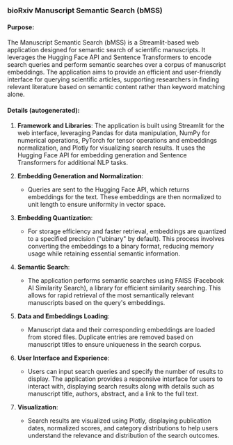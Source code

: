 ### bioRxiv Manuscript Semantic Search (bMSS)

#### Purpose:
The Manuscript Semantic Search (bMSS) is a Streamlit-based web application designed for semantic search of scientific manuscripts. It leverages the Hugging Face API and Sentence Transformers to encode search queries and perform semantic searches over a corpus of manuscript embeddings. The application aims to provide an efficient and user-friendly interface for querying scientific articles, supporting researchers in finding relevant literature based on semantic content rather than keyword matching alone.

#### Details (autogenerated):
1. **Framework and Libraries**: The application is built using Streamlit for the web interface, leveraging Pandas for data manipulation, NumPy for numerical operations, PyTorch for tensor operations and embeddings normalization, and Plotly for visualizing search results. It uses the Hugging Face API for embedding generation and Sentence Transformers for additional NLP tasks.

2. **Embedding Generation and Normalization**:
    - Queries are sent to the Hugging Face API, which returns embeddings for the text. These embeddings are then normalized to unit length to ensure uniformity in vector space.

3. **Embedding Quantization**:
    - For storage efficiency and faster retrieval, embeddings are quantized to a specified precision ("ubinary" by default). This process involves converting the embeddings to a binary format, reducing memory usage while retaining essential semantic information.

4. **Semantic Search**:
    - The application performs semantic searches using FAISS (Facebook AI Similarity Search), a library for efficient similarity searching. This allows for rapid retrieval of the most semantically relevant manuscripts based on the query's embeddings.

5. **Data and Embeddings Loading**:
    - Manuscript data and their corresponding embeddings are loaded from stored files. Duplicate entries are removed based on manuscript titles to ensure uniqueness in the search corpus.

6. **User Interface and Experience**:
    - Users can input search queries and specify the number of results to display. The application provides a responsive interface for users to interact with, displaying search results along with details such as manuscript title, authors, abstract, and a link to the full text.

7. **Visualization**:
    - Search results are visualized using Plotly, displaying publication dates, normalized scores, and category distributions to help users understand the relevance and distribution of the search outcomes.
